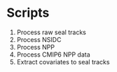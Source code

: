 <!-- README.md is generated from README.Rmd. Please edit that file -->

# Scripts

1.  Process raw seal tracks
2.  Process NSIDC
3.  Process NPP
4.  Process CMIP6 NPP data
5.  Extract covariates to seal tracks
